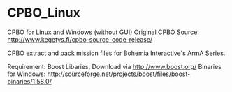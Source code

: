# CPBO_Linux

CPBO for Linux and Windows (without GUI)
Original CPBO Source: http://www.kegetys.fi/cpbo-source-code-release/

CPBO extract and pack mission files for Bohemia Interactive's ArmA Series.

Requirement: Boost Libaries, Download via http://www.boost.org/
Binaries for Windows: http://sourceforge.net/projects/boost/files/boost-binaries/1.58.0/

